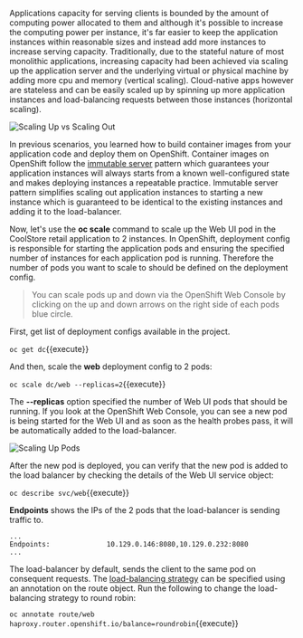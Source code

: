 Applications capacity for serving clients is bounded by the amount of computing power 
allocated to them and although it's possible to increase the computing power per instance, 
it's far easier to keep the application instances within reasonable sizes and 
instead add more instances to increase serving capacity. Traditionally, due to 
the stateful nature of most monolithic applications, increasing capacity had been achieved 
via scaling up the application server and the underlying virtual or physical machine by adding 
more cpu and memory (vertical scaling). Cloud-native apps however are stateless and can be 
easily scaled up by spinning up more application instances and load-balancing requests 
between those instances (horizontal scaling).

![Scaling Up vs Scaling Out](https://katacoda.com/openshift-roadshow/assets/fault-scale-up-vs-out.png)

In previous scenarios, you learned how to build container images from your application code and 
deploy them on OpenShift. Container images on OpenShift follow the 
[immutable server](https://martinfowler.com/bliki/ImmutableServer.html) pattern which guarantees 
your application instances will always starts from a known well-configured state and makes 
deploying instances a repeatable practice. Immutable server pattern simplifies scaling out 
application instances to starting a new instance which is guaranteed to be identical to the 
existing instances and adding it to the load-balancer.

Now, let's use the **oc scale** command to scale up the Web UI pod in the CoolStore retail 
application to 2 instances. In OpenShift, deployment config is responsible for starting the 
application pods and ensuring the specified number of instances for each application pod 
is running. Therefore the number of pods you want to scale to should be defined on the 
deployment config.

> You can scale pods up and down via the OpenShift Web Console by clicking on the up and 
> down arrows on the right side of each pods blue circle.

First, get list of deployment configs available in the project.

`oc get dc`{{execute}}

And then, scale the **web** deployment config to 2 pods:

`oc scale dc/web --replicas=2`{{execute}}

The **--replicas** option specified the number of Web UI pods that should be running. If you look 
at the OpenShift Web Console, you can see a new pod is being started for the Web UI and as soon 
as the health probes pass, it will be automatically added to the load-balancer.

![Scaling Up Pods](https://katacoda.com/openshift-roadshow/assets/fault-scale-up.png)

After the new pod is deployed, you can verify that the new pod is added to the load balancer by checking the details of the 
Web UI service object:

`oc describe svc/web`{{execute}}

**Endpoints** shows the IPs of the 2 pods that the load-balancer is sending traffic to.

```
...
Endpoints:              10.129.0.146:8080,10.129.0.232:8080
...
```

The load-balancer by default, sends the client to the same pod on consequent requests. The 
[load-balancing strategy](https://docs.openshift.com/container-platform/3.5/architecture/core_concepts/routes.html#load-balancing) 
can be specified using an annotation on the route object. Run the following 
to change the load-balancing strategy to round robin: 

`oc annotate route/web haproxy.router.openshift.io/balance=roundrobin`{{execute}}
